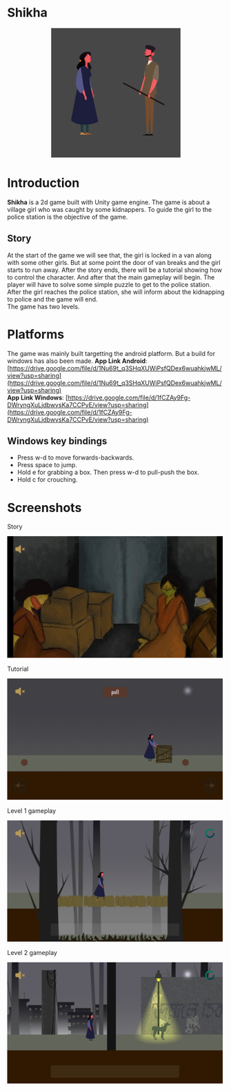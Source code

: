 # Shikha
<p align="center">
  <img width="300" height="300" src="photos/icon.png">
</p>

# Introduction
**Shikha** is a 2d game built with Unity game engine. The game is about a village girl who was caught by some kidnappers. To guide the girl to the police station is the objective of the game.

## Story
At the start of the game we will see that, the girl is locked in a van along with some other girls. But at some point the door of van breaks and the girl starts to run away. After the story ends, there will be a tutorial showing how to control the character. And after that the main gameplay will begin. The player will have to solve some simple puzzle to get to the police station. After the girl reaches the police station, she will inform about the kidnapping to police and the game will end.  
The game has two levels.

# Platforms
The game was mainly built targetting the android platform. But a build for windows has also been made.
**App Link Android**: [https://drive.google.com/file/d/1Nu69t_q3SHqXUWiPsfQDex6wuahkjwML/view?usp=sharing](https://drive.google.com/file/d/1Nu69t_q3SHqXUWiPsfQDex6wuahkjwML/view?usp=sharing)  
**App Link Windows**: [https://drive.google.com/file/d/1fCZAy9Fg-DWryngXuLjdbwvsKa7CCPvE/view?usp=sharing](https://drive.google.com/file/d/1fCZAy9Fg-DWryngXuLjdbwvsKa7CCPvE/view?usp=sharing)

## Windows key bindings
-  Press w-d to move forwards-backwards.
-  Press space to jump.
-  Hold e for grabbing a box. Then press w-d to pull-push the box.
-  Hold c for crouching.

# Screenshots

Story  

<img width="500" src="photos/story.jpg">

Tutorial  

<img width="500" src="photos/tutorial.jpg">

Level 1 gameplay  

<img width="500" src="photos/level_1.jpg">

Level 2 gameplay  

<img width="500" src="photos/level_2.jpg">